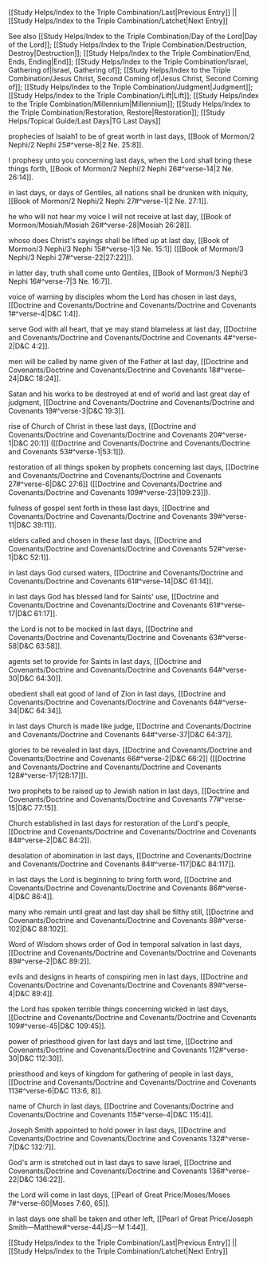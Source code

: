 [[Study Helps/Index to the Triple Combination/Last|Previous Entry]]  ||  [[Study Helps/Index to the Triple Combination/Latchet|Next Entry]]

 See also [[Study Helps/Index to the Triple Combination/Day of the Lord|Day of the Lord]]; [[Study Helps/Index to the Triple Combination/Destruction, Destroy|Destruction]]; [[Study Helps/Index to the Triple Combination/End, Ends, Ending|End]]; [[Study Helps/Index to the Triple Combination/Israel, Gathering of|Israel, Gathering of]]; [[Study Helps/Index to the Triple Combination/Jesus Christ, Second Coming of|Jesus Christ, Second Coming of]]; [[Study Helps/Index to the Triple Combination/Judgment|Judgment]]; [[Study Helps/Index to the Triple Combination/Lift|Lift]]; [[Study Helps/Index to the Triple Combination/Millennium|Millennium]]; [[Study Helps/Index to the Triple Combination/Restoration, Restore|Restoration]]; [[Study Helps/Topical Guide/Last Days|TG Last Days]]

 prophecies of Isaiah1 to be of great worth in last days, [[Book of Mormon/2 Nephi/2 Nephi 25#^verse-8|2 Ne. 25:8]].

 I prophesy unto you concerning last days, when the Lord shall bring these things forth, [[Book of Mormon/2 Nephi/2 Nephi 26#^verse-14|2 Ne. 26:14]].

 in last days, or days of Gentiles, all nations shall be drunken with iniquity, [[Book of Mormon/2 Nephi/2 Nephi 27#^verse-1|2 Ne. 27:1]].

 he who will not hear my voice I will not receive at last day, [[Book of Mormon/Mosiah/Mosiah 26#^verse-28|Mosiah 26:28]].

 whoso does Christ's sayings shall be lifted up at last day, [[Book of Mormon/3 Nephi/3 Nephi 15#^verse-1|3 Ne. 15:1]] ([[Book of Mormon/3 Nephi/3 Nephi 27#^verse-22|27:22]]).

 in latter day, truth shall come unto Gentiles, [[Book of Mormon/3 Nephi/3 Nephi 16#^verse-7|3 Ne. 16:7]].

 voice of warning by disciples whom the Lord has chosen in last days, [[Doctrine and Covenants/Doctrine and Covenants/Doctrine and Covenants 1#^verse-4|D&C 1:4]].

 serve God with all heart, that ye may stand blameless at last day, [[Doctrine and Covenants/Doctrine and Covenants/Doctrine and Covenants 4#^verse-2|D&C 4:2]].

 men will be called by name given of the Father at last day, [[Doctrine and Covenants/Doctrine and Covenants/Doctrine and Covenants 18#^verse-24|D&C 18:24]].

 Satan and his works to be destroyed at end of world and last great day of judgment, [[Doctrine and Covenants/Doctrine and Covenants/Doctrine and Covenants 19#^verse-3|D&C 19:3]].

 rise of Church of Christ in these last days, [[Doctrine and Covenants/Doctrine and Covenants/Doctrine and Covenants 20#^verse-1|D&C 20:1]] ([[Doctrine and Covenants/Doctrine and Covenants/Doctrine and Covenants 53#^verse-1|53:1]]).

 restoration of all things spoken by prophets concerning last days, [[Doctrine and Covenants/Doctrine and Covenants/Doctrine and Covenants 27#^verse-6|D&C 27:6]] ([[Doctrine and Covenants/Doctrine and Covenants/Doctrine and Covenants 109#^verse-23|109:23]]).

 fulness of gospel sent forth in these last days, [[Doctrine and Covenants/Doctrine and Covenants/Doctrine and Covenants 39#^verse-11|D&C 39:11]].

 elders called and chosen in these last days, [[Doctrine and Covenants/Doctrine and Covenants/Doctrine and Covenants 52#^verse-1|D&C 52:1]].

 in last days God cursed waters, [[Doctrine and Covenants/Doctrine and Covenants/Doctrine and Covenants 61#^verse-14|D&C 61:14]].

 in last days God has blessed land for Saints' use, [[Doctrine and Covenants/Doctrine and Covenants/Doctrine and Covenants 61#^verse-17|D&C 61:17]].

 the Lord is not to be mocked in last days, [[Doctrine and Covenants/Doctrine and Covenants/Doctrine and Covenants 63#^verse-58|D&C 63:58]].

 agents set to provide for Saints in last days, [[Doctrine and Covenants/Doctrine and Covenants/Doctrine and Covenants 64#^verse-30|D&C 64:30]].

 obedient shall eat good of land of Zion in last days, [[Doctrine and Covenants/Doctrine and Covenants/Doctrine and Covenants 64#^verse-34|D&C 64:34]].

 in last days Church is made like judge, [[Doctrine and Covenants/Doctrine and Covenants/Doctrine and Covenants 64#^verse-37|D&C 64:37]].

 glories to be revealed in last days, [[Doctrine and Covenants/Doctrine and Covenants/Doctrine and Covenants 66#^verse-2|D&C 66:2]] ([[Doctrine and Covenants/Doctrine and Covenants/Doctrine and Covenants 128#^verse-17|128:17]]).

 two prophets to be raised up to Jewish nation in last days, [[Doctrine and Covenants/Doctrine and Covenants/Doctrine and Covenants 77#^verse-15|D&C 77:15]].

 Church established in last days for restoration of the Lord's people, [[Doctrine and Covenants/Doctrine and Covenants/Doctrine and Covenants 84#^verse-2|D&C 84:2]].

 desolation of abomination in last days, [[Doctrine and Covenants/Doctrine and Covenants/Doctrine and Covenants 84#^verse-117|D&C 84:117]].

 in last days the Lord is beginning to bring forth word, [[Doctrine and Covenants/Doctrine and Covenants/Doctrine and Covenants 86#^verse-4|D&C 86:4]].

 many who remain until great and last day shall be filthy still, [[Doctrine and Covenants/Doctrine and Covenants/Doctrine and Covenants 88#^verse-102|D&C 88:102]].

 Word of Wisdom shows order of God in temporal salvation in last days, [[Doctrine and Covenants/Doctrine and Covenants/Doctrine and Covenants 89#^verse-2|D&C 89:2]].

 evils and designs in hearts of conspiring men in last days, [[Doctrine and Covenants/Doctrine and Covenants/Doctrine and Covenants 89#^verse-4|D&C 89:4]].

 the Lord has spoken terrible things concerning wicked in last days, [[Doctrine and Covenants/Doctrine and Covenants/Doctrine and Covenants 109#^verse-45|D&C 109:45]].

 power of priesthood given for last days and last time, [[Doctrine and Covenants/Doctrine and Covenants/Doctrine and Covenants 112#^verse-30|D&C 112:30]].

 priesthood and keys of kingdom for gathering of people in last days, [[Doctrine and Covenants/Doctrine and Covenants/Doctrine and Covenants 113#^verse-6|D&C 113:6, 8]].

 name of Church in last days, [[Doctrine and Covenants/Doctrine and Covenants/Doctrine and Covenants 115#^verse-4|D&C 115:4]].

 Joseph Smith appointed to hold power in last days, [[Doctrine and Covenants/Doctrine and Covenants/Doctrine and Covenants 132#^verse-7|D&C 132:7]].

 God's arm is stretched out in last days to save Israel, [[Doctrine and Covenants/Doctrine and Covenants/Doctrine and Covenants 136#^verse-22|D&C 136:22]].

 the Lord will come in last days, [[Pearl of Great Price/Moses/Moses 7#^verse-60|Moses 7:60, 65]].

 in last days one shall be taken and other left, [[Pearl of Great Price/Joseph Smith—Matthew#^verse-44|JS—M 1:44]].

[[Study Helps/Index to the Triple Combination/Last|Previous Entry]]  ||  [[Study Helps/Index to the Triple Combination/Latchet|Next Entry]]